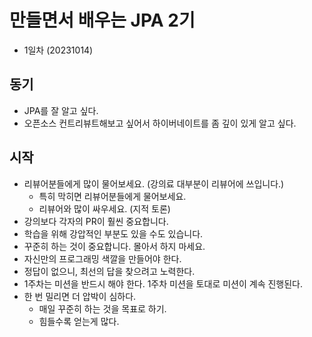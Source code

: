 # 만들면서 배우는 JPA 2기
- 1일차 (20231014)

## 동기
- JPA를 잘 알고 싶다.
- 오픈소스 컨트리뷰트해보고 싶어서 하이버네이트를 좀 깊이 있게 알고 싶다.

## 시작
- 리뷰어분들에게 많이 물어보세요. (강의료 대부분이 리뷰어에 쓰입니다.)
    - 특히 막히면 리뷰어분들에게 물어보세요.
    - 리뷰어와 많이 싸우세요. (지적 토론)
- 강의보다 각자의 PR이 훨씬 중요합니다.
- 학습을 위해 강압적인 부분도 있을 수도 있습니다.
- 꾸준히 하는 것이 중요합니다. 몰아서 하지 마세요.
- 자신만의 프로그래밍 색깔을 만들어야 한다.
- 정답이 없으니, 최선의 답을 찾으려고 노력한다.
- 1주차는 미션을 반드시 해야 한다. 1주차 미션을 토대로 미션이 계속 진행된다.
- 한 번 밀리면 더 압박이 심하다.
    - 매일 꾸준히 하는 것을 목표로 하기.
    - 힘들수록 얻는게 많다.

